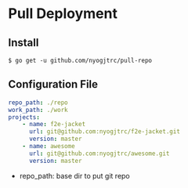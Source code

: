 # Pull Deployment

## Install

```
$ go get -u github.com/nyogjtrc/pull-repo
```

## Configuration File

```yaml
repo_path: ./repo
work_path: ./work
projects:
    - name: f2e-jacket
      url: git@github.com:nyogjtrc/f2e-jacket.git
      version: master
    - name: awesome
      url: git@github.com:nyogjtrc/awesome.git
      version: master
```

- repo_path: base dir to put git repo
